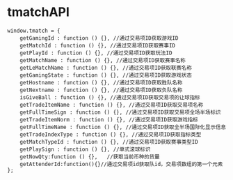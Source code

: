tmatchAPI
=========
	window.tmatch = {
		getGamingId : function () {}, //通过交易项ID获取游戏ID
		getMatchId : function () {}, //通过交易项ID获取赛事ID
		getPlayId : function () {}, //通过交易项ID获取玩法ID
		getMatchName : function () {}, //通过交易项ID获取赛事名称
		getLeMatchName : function () {}, //通过交易项ID获取联赛名称
		getGamingState : function () {}, //通过交易项ID获取游戏状态
		getHostname : function () {}, //通过交易项ID获取胜队名称
		getNextname : function () {}, //通过交易项ID获取负队名称
		isGiveBall : function () {}, //通过交易项ID获取交易项的让球指标
		getTradeItemName : function () {}, //通过交易项ID获取交易项名称
		getFullTimeSign : function () {}, //通过交易项ID获取交易项全场半场标识
		getTradeItemNorm : function () {}, //通过交易项ID获取游戏指标
		getFullTimeName : function () {}, //通过交易项ID获取全半场国际化显示信息
		getTradeIndexType : function () {}, //通过交易项ID获取指标类型
		getMatchTypeId : function () {}, //通过交易项ID获取赛事类型ID
		getPlaySign : function () {}, //单式滚球标识
		getNowQty:function () {},   //获取当前币种的货量
		getAttenderId:function(){}//通过交易项id获取队id，交易项数组的第一个元素
	};


